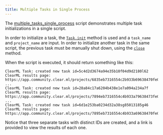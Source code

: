 ```yaml
---
title: Multiple Tasks in Single Process
---
```


The [multiple_tasks_single_process](https://github.com/allegroai/clearml/blob/master/examples/advanced/multiple_tasks_single_process.py)
script demonstrates multiple task initializations in a single script. 

In order to initialize a task, the [`Task.init`](../../references/sdk/task.md#taskinit) method is used and a `task_name` and 
`project_name` are input. In order to initialize another task in the same script, the previous task must be manually shut down, 
using the [`close`](../../references/sdk/task.md#close) method. 

When the script is executed, it should return something like this:

```text
ClearML Task: created new task id=5c4d2d3674a94e35b10f04d9d2180l62
ClearML results page: https://app.community.clear.ml/projects/6835eb7316554c2b933b69638470fe02/experiments/5c4d2d3674a94e35b10f04d9d2180l62/output/log
...
ClearML Task: created new task id=28a84c17a6204b438e1e7a094a234a7f
ClearML results page: https://app.community.clear.ml/projects/7894eb7316554c4b933a79638473fe02/experiments/28a84c17a6204b438e1e7a094a234a7f/output/log
...
ClearML Task: created new task id=6d1e253ba0234d32a38sg85013185g46
ClearML results page: https://app.community.clear.ml/projects/7895eb7316554c4b933a69638470fe02/experiments/6d1e253ba0234d32a38sg85013185g46/output/log
```

Notice that three separate tasks with distinct IDs are created, and a link is provided to view the results of each one.  